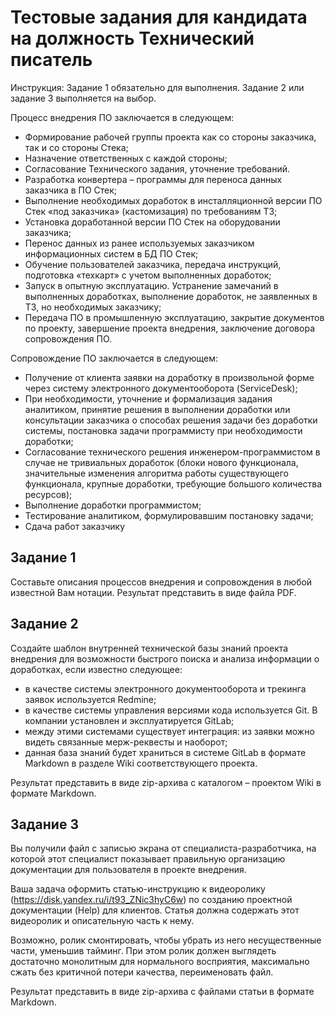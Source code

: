 # Тестовые задания для кандидата на должность Технический писатель

Инструкция: Задание 1 обязательно для выполнения. Задание 2 или задание 3 выполняется на выбор.

Процесс внедрения ПО заключается в следующем:

* Формирование рабочей группы проекта как со стороны заказчика, так и со стороны Стека;
* Назначение ответственных с каждой стороны;
* Согласование Технического задания, уточнение требований.
* Разработка конвертера – программы для переноса данных заказчика в ПО Стек;
* Выполнение необходимых доработок в инсталляционной версии ПО Стек «под заказчика» (кастомизация) по требованиям ТЗ;
* Установка доработанной версии ПО Стек на оборудовании заказчика;
* Перенос данных из ранее используемых заказчиком информационных систем в БД ПО Стек;
* Обучение пользователей заказчика, передача инструкций, подготовка «техкарт» с учетом выполненных доработок;
* Запуск в опытную эксплуатацию. Устранение замечаний в выполненных доработках, выполнение доработок, не заявленных в ТЗ, но необходимых заказчику;
* Передача ПО в промышленную эксплуатацию, закрытие документов по проекту, завершение проекта внедрения, заключение договора сопровождения ПО.

Сопровождение ПО заключается в следующем:

* Получение от клиента заявки на доработку в произвольной форме через систему электронного документооборота (ServiceDesk);
* При необходимости, уточнение и формализация задания аналитиком, принятие решения в выполнении доработки или консультации заказчика о способах решения задачи без доработки системы, постановка задачи программисту при необходимости доработки;
* Согласование технического решения инженером-программистом в случае не тривиальных доработок (блоки нового функционала, значительные изменения алгоритма работы существующего функционала, крупные доработки, требующие большого количества ресурсов);
* Выполнение доработки программистом;
* Тестирование аналитиком, формулировавшим постановку задачи;
* Сдача работ заказчику

## Задание 1

Составьте описания процессов внедрения и сопровождения в любой известной Вам нотации. Результат представить в виде файла PDF.

## Задание 2

Создайте шаблон внутренней технической базы знаний проекта внедрения для возможности быстрого поиска и анализа информации о доработках, если известно следующее:

* в качестве системы электронного документооборота  и трекинга заявок используется Redmine;
* в качестве системы управления версиями кода используется Git. В компании установлен и эксплуатируется GitLab;
* между этими системами существует интеграция: из заявки можно видеть связанные мерж-реквесты и наоборот;
* данная база знаний будет храниться в системе GitLab  в формате Markdown в разделе  Wiki соответствующего проекта.

Результат представить в виде zip-архива с каталогом – проектом Wiki в формате Markdown.

## Задание 3

Вы получили файл с записью экрана от специалиста-разработчика, на которой этот специалист показывает правильную организацию документации для пользователя в проекте внедрения.

Ваша задача оформить статью-инструкцию к видеоролику (<https://disk.yandex.ru/i/t93_ZNic3hyC6w>) по созданию проектной документации (Help) для клиентов. Статья должна содержать этот видеоролик и описательную часть к нему.

Возможно, ролик смонтировать, чтобы убрать из него несущественные части, уменьшив тайминг. При этом ролик должен выглядеть достаточно монолитным для нормального восприятия, максимально сжать без критичной потери качества, переименовать файл.

Результат представить в виде zip-архива с файлами статьи в формате Markdown.
